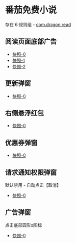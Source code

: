 # 番茄免费小说

存在 6 规则组 - [com.dragon.read](/src/apps/com.dragon.read.ts)

## 阅读页面底部广告

- [快照-0](https://i.gkd.li/import/12908734)
- [快照-1](https://gkd-kit.gitee.io/import/12716444)
- [快照-2](https://gkd-kit.gitee.io/import/13062909)

## 更新弹窗

- [快照-0](https://gkd-kit.gitee.io/import/12716477)

## 右侧悬浮红包

- [快照-0](https://gkd-kit.gitee.io/import/12716506)

## 优惠券弹窗

- [快照-0](https://i.gkd.li/import/12910159)

## 请求通知权限弹窗

默认禁用 - 自动点击【取消】

- [快照-0](https://gkd-kit.gitee.io/import/12716592)

## 广告弹窗

点击底部圆形x图标

- [快照-0](https://gkd-kit.gitee.io/import/12878266)
